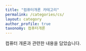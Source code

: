 ```yaml
---
title: "컴퓨터개론 카테고리"
permalink: /categories/cs/
layout: category
author_profile: true
taxonomy: 컴퓨터개론
---
```

컴퓨터 개론과 관련한 내용을 담았습니다.